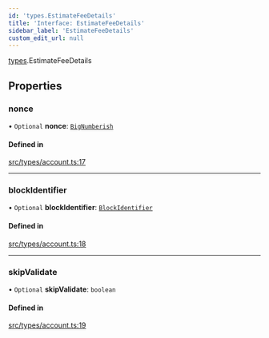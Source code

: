 ```yaml
---
id: 'types.EstimateFeeDetails'
title: 'Interface: EstimateFeeDetails'
sidebar_label: 'EstimateFeeDetails'
custom_edit_url: null
---
```


[types](../namespaces/types.md).EstimateFeeDetails

## Properties

### nonce

• `Optional` **nonce**: [`BigNumberish`](../namespaces/types.md#bignumberish)

#### Defined in

[src/types/account.ts:17](https://github.com/starknet-io/starknet.js/blob/v5.14.1/src/types/account.ts#L17)

---

### blockIdentifier

• `Optional` **blockIdentifier**: [`BlockIdentifier`](../namespaces/types.md#blockidentifier)

#### Defined in

[src/types/account.ts:18](https://github.com/starknet-io/starknet.js/blob/v5.14.1/src/types/account.ts#L18)

---

### skipValidate

• `Optional` **skipValidate**: `boolean`

#### Defined in

[src/types/account.ts:19](https://github.com/starknet-io/starknet.js/blob/v5.14.1/src/types/account.ts#L19)
